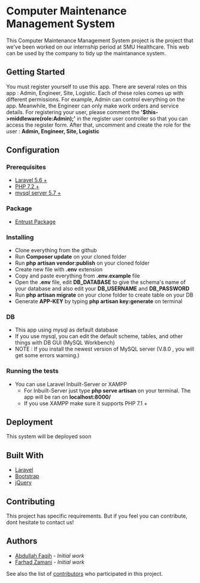 # Computer Maintenance Management System 

This Computer Maintenance Management System project is the project that we've been worked on our internship period at SMU Healthcare. This web can be used by the company to tidy up the maintanance system. 


## Getting Started

You must register yourself to use this app. There are several roles on this app : Admin, Engineer, Site, Logistic. Each of these roles comes up with different permissions. For example, Admin can control everything on the app. Meanwhile, the Engineer can only make work orders and service details.
For registering your user, please comment the __'$this->middleware(role:Admin);'__ in the register user controller so that you can access the register form. After that, uncomment and create the role for the user : __Admin, Engineer, Site, Logistic__ 

## Configuration
### Prerequisites

- [Laravel 5.6 +](https://laravel.com/docs/5.6/installation)
- [PHP 7.2 +](http://php.net/manual/en/install.php)
- [mysql server 5.7 +](http://php.net/manual/en/install.php)

### Package

- [Entrust Package](https://github.com/Zizaco/entrust)


### Installing

- Clone everything from the github
- Run __Composer update__ on your cloned folder
- Run __php artisan vendor:publish__ on your cloned folder
- Create new file with __.env__ extension
- Copy and paste everything from __.env.example__ file
- Open the __.env__ file, edit __DB_DATABASE__ to give the schema's name of your database and also edit your __DB_USERNAME__ and __DB_PASSWORD__
- Run __php artisan migrate__ on your clone folder to create table on your DB
- Generate __APP-KEY__ by typing __php artisan key:generate__ on terminal 


### DB

- This app using mysql as default database
- If you use mysql, you can edit the default scheme, tables, and other things with DB GUI (MySQL Workbench)
- NOTE : If you install the newest version of MySQL server (V.8.0 , you will get some errors warning.)


### Running the tests

- You can use Laravel Inbuilt-Server or XAMPP
    - For Inbuilt-Server just type __php serve artisan__ on your terminal. The app will be ran on __localhost:8000/__
    - If you use XAMPP make sure it supports PHP 7.1 +


## Deployment

This system will be deployed soon


## Built With

* [Laravel](https://laravel.com/docs/5.6)
* [Bootstrap](https://getbootstrap.com/)
* [jQuery](https://jquery.com/)


## Contributing

This project has specific requirements. But if you feel you can contribute, dont hesitate to contact us! 


## Authors

*  [Abdullah Faqih](https://github.com/abdulfaqihalm) - *Initial work* 
*  [Farhad Zamani](https://github.com/farzamani) - *Initial work*

See also the list of [contributors](https://github.com/abdulfaqihalm/cmms/contributors) who participated in this project.

